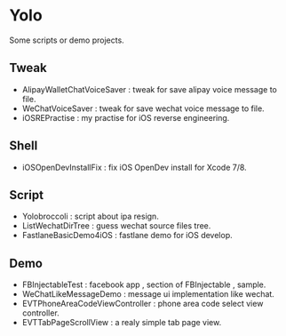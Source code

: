 # Yolo

Some scripts or demo projects.

## Tweak

- AlipayWalletChatVoiceSaver : tweak for save alipay voice message to file.
- WeChatVoiceSaver : tweak for save wechat voice message to file.
- iOSREPractise : my practise for iOS reverse engineering.

## Shell

- iOSOpenDevInstallFix : fix iOS OpenDev install for Xcode 7/8.

## Script

- Yolobroccoli : script about ipa resign.
- ListWechatDirTree : guess wechat source files tree.
- FastlaneBasicDemo4iOS : fastlane demo for iOS develop.

## Demo

- FBInjectableTest : facebook app , section of FBInjectable , sample.
- WeChatLikeMessageDemo : message ui implementation like wechat.
- EVTPhoneAreaCodeViewController : phone area code select view controller.
- EVTTabPageScrollView : a realy simple tab page view.
